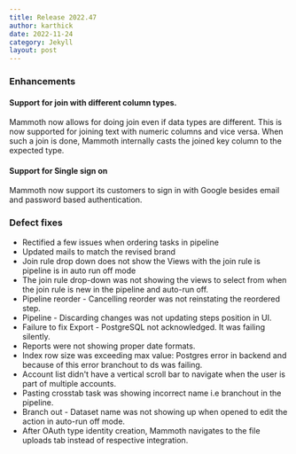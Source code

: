 ```yaml
---
title: Release 2022.47
author: karthick
date: 2022-11-24
category: Jekyll
layout: post
---
```


### Enhancements

#### Support for join with different column types.
Mammoth now allows for doing join even if data types are different. This is now
supported for joining text with numeric columns and vice versa. When such a join
is done, Mammoth internally casts the joined key column to the expected type.

#### Support for Single sign on
Mammoth now support its customers to sign in with Google besides email and password based authentication. 

### Defect fixes

* Rectified a few issues when ordering tasks in pipeline
* Updated mails to match the revised brand
* Join rule drop down does not show the Views with the join rule is pipeline is
  in auto run off mode
* The join rule drop-down was not showing the views to select from when the join rule is new in the pipeline and auto-run off.
* Pipeline reorder - Cancelling reorder was not reinstating the reordered step.
* Pipeline - Discarding changes was not updating steps position in UI.
* Failure to fix Export - PostgreSQL not acknowledged. It was failing silently.
* Reports were not showing proper date formats.
* Index row size was exceeding max value: Postgres error in backend and because of this error branchout to ds was failing.
* Account list didn't have a vertical scroll bar to navigate when the user is part of multiple accounts.
* Pasting crosstab task was showing incorrect name i.e branchout in the pipeline.
* Branch out - Dataset name was not showing up when opened to edit the action in auto-run off mode.
* After OAuth type identity creation, Mammoth navigates to the file uploads tab instead of respective integration.
